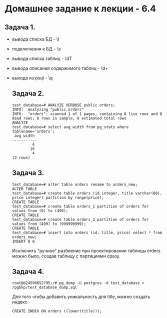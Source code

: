 # Домашнее задание к лекции - 6.4

## Задача 1.

* вывода списка БД - \l

* подключения к БД - \c

* вывода списка таблиц - \dT

* вывода описания содержимого таблиц - \d+ <table>

* выхода из psql - \q

## Задача 2.

```
test_database=# ANALYZE VERBOSE public.orders;
INFO:  analyzing "public.orders"
INFO:  "orders": scanned 1 of 1 pages, containing 8 live rows and 8 dead rows; 8 rows in sample, 8 estimated total rows
ANALYZE
test_database=# select avg_width from pg_stats where tablename='orders';
 avg_width
-----------
         4
        16
         4
(3 rows)
```

## Задача 3.

```
test_database=# alter table orders rename to orders_new;
ALTER TABLE
test_database=# create table orders (id integer, title varchar(80), price integer) partition by range(price);
CREATE TABLE
test_database=# create table orders_1 partition of orders for values from (0) to (499);
CREATE TABLE
test_database=# create table orders_2 partition of orders for values from (499) to (999999999);
CREATE TABLE
test_database=# insert into orders (id, title, price) select * from orders_new;
INSERT 0 8
```

Исключить "ручное" разбиение при проектировании таблицы orders можно было, создав таблицу с партициями сразу.

## Задача 4.

```
root@d24596652795:/# pg_dump -U postgres -d test_database > /pgbkp/test_database_dump.sql
```

Для того чтобы добавить уникальность для title, можно создать индекс

```
CREATE INDEX ON orders ((lower(title)));
```